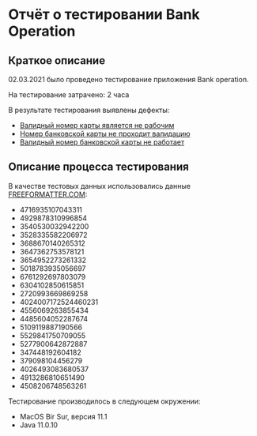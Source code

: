# Отчёт о тестировании Bank Operation

## Краткое описание

02.03.2021 было проведено тестирование приложения Bank operation.

На тестирование затрачено: 2 часа

В результате тестирования выявлены дефекты:
* [Валидный номер карты является не рабочим](https://github.com/medet-naz/Java-1.2/issues/3)
* [Номер банковской карты не проходит валидацию](https://github.com/medet-naz/Java-1.2/issues/2)
* [Валидный номер банковской карты не работает](https://github.com/medet-naz/Java-1.2/issues/1)

## Описание процесса тестирования

В качестве тестовых данных использовались данные [FREEFORMATTER.COM](https://www.freeformatter.com/credit-card-number-generator-validator.html):
* 4716935107043311
* 4929878310996854
* 3540530032942200
* 3528335582206972
* 3688670140265312
* 3647362753578121
* 3654952273261332
* 5018783935056697 
* 6761292697803079
* 6304102850615851
* 2720993669869258
* 4024007172524460231
* 4556069263855434
* 4485604052287674
* 5109119887190566
* 5529841750709055
* 5277900642872887
* 347448192604182
* 379098104456279
* 4026493083680537
* 4913286810651490
* 4508206748563261

Тестирование производилось в следующем окружении:
* MacOS Bir Sur, версия 11.1
* Java 11.0.10
